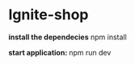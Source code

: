 # Ignite-shop

<strong>install the dependecies</strong>
npm install

<strong>start application: </strong>
npm run dev
